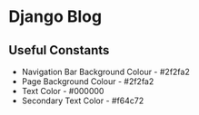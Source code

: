 # Django Blog

## Useful Constants
* Navigation Bar Background Colour - #2f2fa2
* Page Background Colour           - #2f2fa2
* Text Color                       - #000000
* Secondary Text Color             - #f64c72